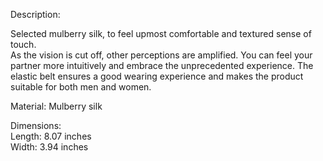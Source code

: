 Description:

Selected mulberry silk, to feel upmost comfortable and textured sense of touch.  
As the vision is cut off, other perceptions are amplified. You can feel your partner more intuitively and embrace the unprecedented experience. The elastic belt ensures a good wearing experience and makes the product suitable for both men and women.

Material: Mulberry silk  
  
Dimensions:  
Length: 8.07 inches  
Width: 3.94 inches